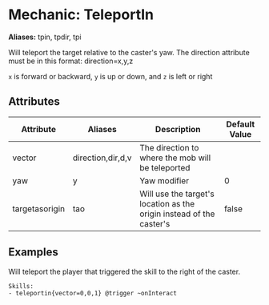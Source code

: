 Mechanic: TeleportIn
====================
**Aliases:** tpin, tpdir, tpi

Will teleport the target relative to the caster's yaw. The direction attribute must be in this format: direction=x,y,z

`x` is forward or backward, `y` is up or down, and `z` is left or right

Attributes
----------

| Attribute             | Aliases   | Description                                                                   | Default Value |
|-----------------------|-----------|-------------------------------------------------------------------------------|---------------|
| vector | direction,dir,d,v | The direction to where the mob will be teleported                                 | |
| yaw | y | Yaw modifier | 0 | 
| targetasorigin | tao | Will use the target's location as the origin instead of the caster's | false |
                
Examples
--------

Will teleport the player that triggered the skill to the right of the caster.

    Skills:
    - teleportin{vector=0,0,1} @trigger ~onInteract